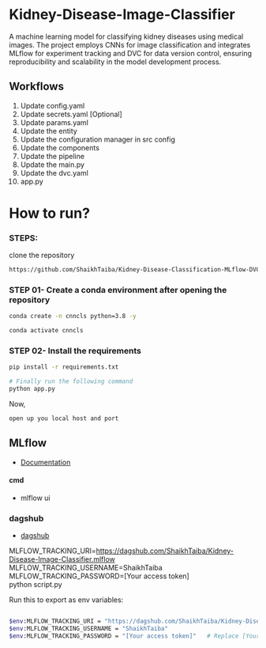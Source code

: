 # Kidney-Disease-Image-Classifier
A machine learning model for classifying kidney diseases using medical images. The project employs CNNs for image classification and integrates MLflow for experiment tracking and DVC for data version control, ensuring reproducibility and scalability in the model development process.


## Workflows

1. Update config.yaml
2. Update secrets.yaml [Optional]
3. Update params.yaml
4. Update the entity
5. Update the configuration manager in src config
6. Update the components
7. Update the pipeline
8. Update the main.py
9. Update the dvc.yaml
10. app.py

# How  to run?
### STEPS:

clone the repository

```bash
https://github.com/ShaikhTaiba/Kidney-Disease-Classification-MLflow-DVC
```
### STEP 01- Create a conda environment after opening the repository

```bash
conda create -n cnncls python=3.8 -y
```

```bash
conda activate cnncls
```


### STEP 02- Install the requirements
```bash
pip install -r requirements.txt
```

```bash
# Finally run the following command
python app.py
```

Now,

```bash
open up you local host and port
```

## MLflow

- [Documentation](https://mlflow.org/docs/latest/index.html)


#### cmd
- mlflow ui

### dagshub
- [dagshub](https://dagshub.com/)

MLFLOW_TRACKING_URI=https://dagshub.com/ShaikhTaiba/Kidney-Disease-Image-Classifier.mlflow \
MLFLOW_TRACKING_USERNAME=ShaikhTaiba \
MLFLOW_TRACKING_PASSWORD=[Your access token] \
python script.py

Run this to export as env variables:

```bash

$env:MLFLOW_TRACKING_URI = "https://dagshub.com/ShaikhTaiba/Kidney-Disease-Image-Classifier.mlflow"
$env:MLFLOW_TRACKING_USERNAME = "ShaikhTaiba"
$env:MLFLOW_TRACKING_PASSWORD = "[Your access token]"   # Replace [Your access token] with your dagshub access token 

```

